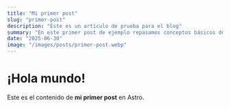 ```yaml
---
title: "Mi primer post"
slug: "primer-post"
description: "Este es un artículo de prueba para el blog"
summary: "En este primer post de ejemplo repasamos conceptos básicos de cerrajería y seguridad en Tetuán, útiles para posicionar la web en buscadores."
date: "2025-06-30"
image: "/images/posts/primer-post.webp"
---
```


# ¡Hola mundo!

Este es el contenido de **mi primer post** en Astro.
